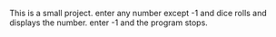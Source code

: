 This is a small project. enter any number except -1 and dice rolls and displays the number. enter -1 and the program stops.
